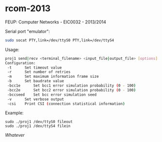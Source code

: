 rcom-2013
=========

FEUP: Computer Networks - EIC0032 - 2013/2014

Serial port "emulator":

```bash
sudo socat PTY,link=/dev/ttyS0 PTY,link=/dev/ttyS4
```

Usage:

```bash
proj1 send|recv <terminal_filename> <input_file|output_file> [options]
Configuration:
 -t 	 Set timeout value
 -r 	 Set number of retries
 -m 	 Set maximum information frame size
 -b 	 Set baudrate value
 -bcc1e 	 Set bcc1 error simulation probability (0 - 100)
 -bcc2e 	 Set bcc2 error simulation probability (0 - 100)
 -bccseed 	 Set bcc error simulation seed
 -v 	 Set verbose output
 -csi 	 Print CSI (connection statistical information)
```

Example:

```
sudo ./proj1 /dev/ttyS0 fileout
sudo ./proj1 /dev/ttyS4 filein
```

*Whatever*
